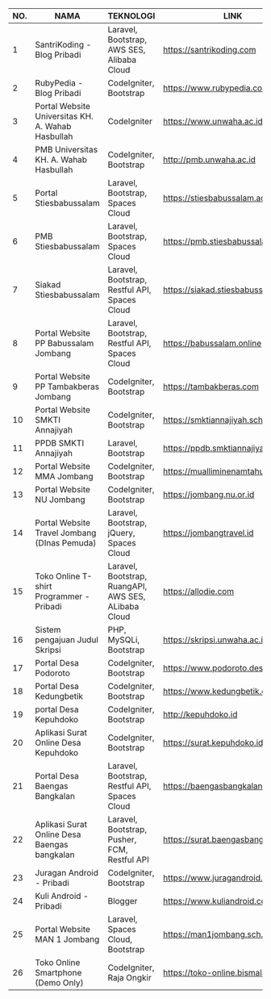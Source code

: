 | NO. 	| NAMA                                              	| TEKNOLOGI                                     	| LINK                                 	|
|-----	|---------------------------------------------------	|-----------------------------------------------	|--------------------------------------	|
|  1  	| SantriKoding - Blog Pribadi                       	| Laravel, Bootstrap, AWS SES, Alibaba Cloud                   	| https://santrikoding.com             	|
|  2  	| RubyPedia - Blog Pribadi                          	| CodeIgniter, Bootstrap                        	| https://www.rubypedia.com            	|
|  3  	| Portal Website Universitas KH. A. Wahab Hasbullah 	| CodeIgniter                                   	| https://www.unwaha.ac.id             	|
|  4  	| PMB Universitas KH. A. Wahab Hasbullah            	| CodeIgniter, Bootstrap                        	| http://pmb.unwaha.ac.id              	|
|  5  	| Portal Stiesbabussalam                            	| Laravel, Bootstrap, Spaces Cloud              	| https://stiesbabussalam.ac.id        	|
|  6  	| PMB Stiesbabussalam                               	| Laravel, Bootstrap, Spaces Cloud              	| https://pmb.stiesbabussalam.ac.id    	|
|  7  	| Siakad Stiesbabussalam                            	| Laravel, Bootstrap, Restful API, Spaces Cloud 	| https://siakad.stiesbabussalam.ac.id 	|
|  8  	| Portal Website PP Babussalam Jombang              	| Laravel, Bootstrap, Restful API, Spaces Cloud 	| https://babussalam.online            	|
|  9  	| Portal Website PP Tambakberas Jombang             	| CodeIgniter, Bootstrap                        	| https://tambakberas.com              	|
|  10 	| Portal Website SMKTI Annajiyah                    	| CodeIgniter, Bootstrap                        	| https://smktiannajiyah.sch.id        	|
|  11 	| PPDB SMKTI Annajiyah                              	| Laravel, Bootstrap                            	| https://ppdb.smktiannajiyah.sch.id   	|
|  12 	| Portal Website MMA Jombang                        	| CodeIgniter, Bootstrap                        	| https://mualliminenamtahun.net       	|
|  13 	| Portal Website NU Jombang                         	| CodeIgniter, Bootstrap                        	| https://jombang.nu.or.id             	|
|  14 	| Portal Website Travel Jombang (DInas Pemuda)      	| Laravel, Bootstrap, jQuery, Spaces Cloud      	| https://jombangtravel.id             	|
|  15 	| Toko Online T-shirt Programmer - Pribadi          	| Laravel, Bootstrap, RuangAPI, AWS SES, ALibaba Cloud         	| https://allodie.com                  	|
|  16 	| Sistem pengajuan Judul Skripsi                    	| PHP, MySQLi, Bootstrap                        	| https://skripsi.unwaha.ac.id         	|
|  17 	| Portal Desa Podoroto                              	| CodeIgniter, Bootstrap                        	| https://www.podoroto.desa.id         	|
|  18 	| Portal Desa Kedungbetik                           	| CodeIgniter, Bootstrap                        	| https://www.kedungbetik.desa.id      	|
|  19 	| portal Desa Kepuhdoko                             	| CodeIgniter, Bootstrap                        	| http://kepuhdoko.id                  	|
|  20 	| Aplikasi Surat Online Desa Kepuhdoko              	| CodeIgniter, Bootstrap                        	| https://surat.kepuhdoko.id           	|
|  21 	| Portal Desa Baengas Bangkalan                     	| Laravel, Bootstrap, Restful API, Spaces Cloud 	| https://baengasbangkalan.com         	|
|  22 	| Aplikasi Surat Online Desa Baengas bangkalan      	| Laravel, Bootstrap, Pusher, FCM, Restful API  	| https://surat.baengasbangkalan.com   	|
|  23 	| Juragan Android - Pribadi                         	| CodeIgniter, Bootstrap                        	| https://www.juragandroid.com         	|
|  24 	| Kuli Android - Pribadi                            	| Blogger                                       	| https://www.kuliandroid.com          	|
|  25 	| Portal Website MAN 1 Jombang                      	| Laravel, Spaces Cloud, Bootstrap              	| https://man1jombang.sch.id           	|
|  26 	| Toko Online Smartphone (Demo Only)                	| CodeIgniter, Raja Ongkir                      	| https://toko-online.bismalabs.co.id  	|

